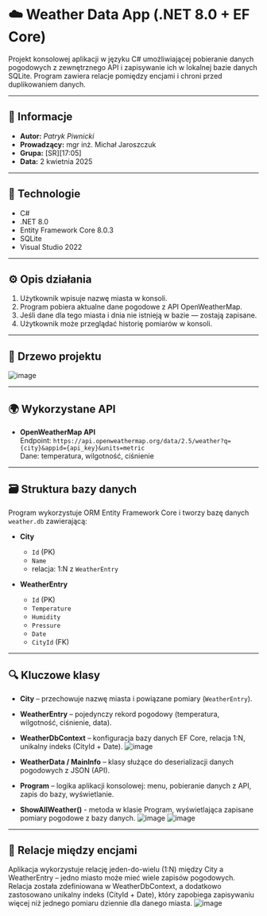 # ☁️ Weather Data App (.NET 8.0 + EF Core)

Projekt konsolowej aplikacji w języku C# umożliwiającej pobieranie danych pogodowych z zewnętrznego API i zapisywanie ich w lokalnej bazie danych SQLite. Program zawiera relacje pomiędzy encjami i chroni przed duplikowaniem danych.

---

## 📌 Informacje

- **Autor:** *Patryk Piwnicki*
- **Prowadzący:** mgr inż. Michał Jaroszczuk
- **Grupa:** [SR][17:05]
- **Data:** 2 kwietnia 2025

---

## 🔧 Technologie

- C#
- .NET 8.0
- Entity Framework Core 8.0.3
- SQLite
- Visual Studio 2022

---

## ⚙️ Opis działania

1. Użytkownik wpisuje nazwę miasta w konsoli.
2. Program pobiera aktualne dane pogodowe z API OpenWeatherMap.
3. Jeśli dane dla tego miasta i dnia nie istnieją w bazie — zostają zapisane.
4. Użytkownik może przeglądać historię pomiarów w konsoli.

---

## 🌲 Drzewo projektu

![image](https://github.com/user-attachments/assets/33915a19-eb82-4382-a8bc-ffa7b83d0b0e)

---

## 🌍 Wykorzystane API

- **OpenWeatherMap API**  
  Endpoint: `https://api.openweathermap.org/data/2.5/weather?q={city}&appid={api_key}&units=metric`  
  Dane: temperatura, wilgotność, ciśnienie

---

## 🗃️ Struktura bazy danych

Program wykorzystuje ORM Entity Framework Core i tworzy bazę danych `weather.db` zawierającą:

- **City**
  - `Id` (PK)
  - `Name`
  - relacja: 1:N z `WeatherEntry`

- **WeatherEntry**
  - `Id` (PK)
  - `Temperature`
  - `Humidity`
  - `Pressure`
  - `Date`
  - `CityId` (FK)

---

## 🔍 Kluczowe klasy

- **City** – przechowuje nazwę miasta i powiązane pomiary (`WeatherEntry`).
- **WeatherEntry** – pojedynczy rekord pogodowy (temperatura, wilgotność, ciśnienie, data).
- **WeatherDbContext** – konfiguracja bazy danych EF Core, relacja 1:N, unikalny indeks (CityId + Date).
![image](https://github.com/user-attachments/assets/91b4ffe2-d2d5-4fa6-94d7-2b243ee16222)


- **WeatherData / MainInfo** – klasy służące do deserializacji danych pogodowych z JSON (API).
- **Program** – logika aplikacji konsolowej: menu, pobieranie danych z API, zapis do bazy, wyświetlanie.
- **ShowAllWeather()** - metoda w klasie Program, wyświetlająca zapisane pomiary pogodowe z bazy danych.
![image](https://github.com/user-attachments/assets/a6132d9f-d4cc-4fa4-883f-9397527f3b2e)
![image](https://github.com/user-attachments/assets/43dd8631-742b-4325-9308-70fdd8740dfe)

---

## 🧩 Relacje między encjami

Aplikacja wykorzystuje relację jeden-do-wielu (1:N) między City a WeatherEntry – jedno miasto może mieć wiele zapisów pogodowych. Relacja została zdefiniowana w WeatherDbContext, a dodatkowo zastosowano unikalny indeks (CityId + Date), który zapobiega zapisywaniu więcej niż jednego pomiaru dziennie dla danego miasta.
![image](https://github.com/user-attachments/assets/6ed31f69-3f5d-4630-85f1-b08eaf45cf63)

